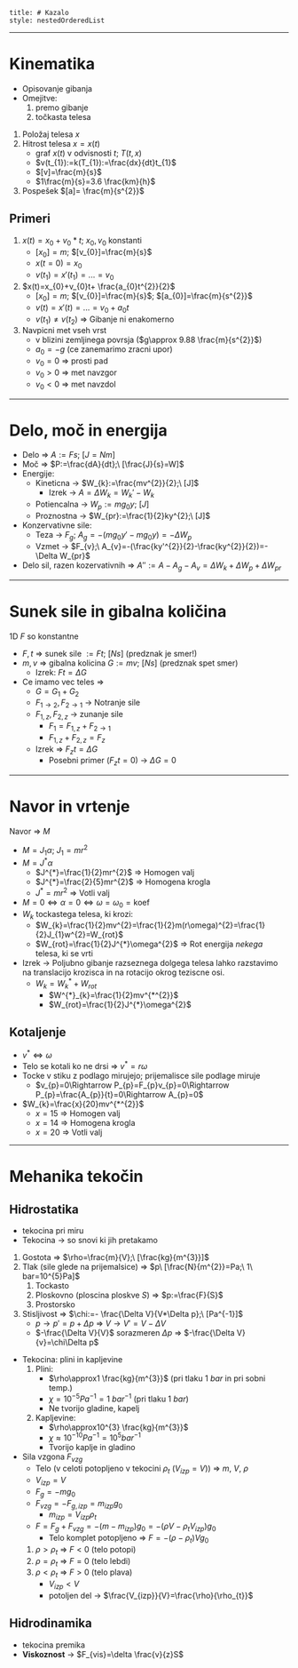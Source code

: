 ```table-of-contents
title: # Kazalo
style: nestedOrderedList
```
---
# Kinematika
- Opisovanje gibanja
- Omejitve:
	1. premo gibanje
	2. točkasta telesa
1. Položaj telesa $x$
2. Hitrost telesa $x=x(t)$ 
	- graf $x(t)$ v odvisnosti $t$; $T(t, x)$
	- $v(t_{1}):=k(T_{1}):=\frac{dx}{dt}t_{1}$
	- $[v]=\frac{m}{s}$
	- $1\frac{m}{s}=3.6 \frac{km}{h}$
3. Pospešek $[a]= \frac{m}{s^{2}}$ 
## Primeri
1. $x(t)=x_{0}+v_{0}*t$; $x_{0},v_{0}$ konstanti
	- $[x_{0}]=m$; $[v_{0}]=\frac{m}{s}$
	- $x(t=0)=x_{0}$
	- $v(t_{1})=x'(t_{1})=...=v_{0}$
2. $x(t)=x_{0}+v_{0}t+ \frac{a_{0}t^{2}}{2}$
	- $[x_{0}]=m$; $[v_{0}]=\frac{m}{s}$; $[a_{0}]=\frac{m}{s^{2}}$
	- $v(t)=x'(t)=...=v_{0}+a_{0}t$
	- $v(t_{1})\ne v(t_{2})$ => Gibanje ni enakomerno
3. Navpicni met vseh vrst
	- v blizini zemljinega povrsja ($g\approx 9.88 \frac{m}{s^{2}}$)
	- $a_{0}=-g$ (ce zanemarimo zracni upor)
	- $v_{0}=0$ => prosti pad
	- $v_{0}>0$ => met navzgor
	- $v_{0}<0$ => met navzdol

---
# Delo, moč in energija
- Delo => $A:=Fs;\ [J=Nm]$
- Moč => $P:=\frac{dA}{dt};\ [\frac{J}{s}=W]$
- Energije:
	- Kineticna -> $W_{k}:=\frac{mv^{2}}{2};\ [J]$
		- Izrek -> $A=\Delta W_{k}=W_{k}'-W_{k}$
	- Potiencalna -> $W_{p}:=mg_{0}y;\ [J]$
	- Proznostna -> $W_{pr}:=\frac{1}{2}ky^{2};\ [J]$
- Konzervativne sile:
	- Teza -> $F_{g};\ A_{g}=-(mg_{0}y'-mg_{0}y)= -\Delta W_{p}$
	- Vzmet -> $F_{v};\ A_{v}=-(\frac{ky'^{2}}{2}-\frac{ky^{2}}{2})=-\Delta W_{pr}$
- Delo sil, razen kozervativnih => $A'':=A-A_{g}-A_{v}=\Delta W_{k}+\Delta W_{p}+\Delta W_{pr}$

---
# Sunek sile in gibalna količina
1D
$F$ so konstantne
- $F, t$ => sunek sile $:=Ft;\ [Ns]$ (predznak je smer!)
- $m,v$ => gibalna kolicina $G:=mv;\ [Ns]$ (predznak spet smer)
	- Izrek: $Ft=\Delta G$
- Ce imamo vec teles =>
	- $G=G_{1}+G_{2}$
	- $F_{1\to2}, F_{2\to1}$ -> Notranje sile
	- $F_{1,z}, F_{2,z}$ -> zunanje sile
		- $F_{1}=F_{1,z}+F_{2\to1}$
		- $F_{1,z}+F_{2,z}=F_{z}$
	- Izrek => $F_{z}t=\Delta G$
		- Posebni primer ($F_{z}t=0$) -> $\Delta G=0$ 
---
# Navor in vrtenje
Navor => $M$
- $M=J_{1}\alpha;\ J_{1}=mr^{2}$
- $M=J^{*}\alpha$
	- $J^{*}=\frac{1}{2}mr^{2}$ => Homogen valj
	- $J^{*}=\frac{2}{5}mr^{2}$ => Homogena krogla
	- $J^{*}=mr^{2}$ => Votli valj
- $M=0\Leftrightarrow\alpha=0\Leftrightarrow\omega=\omega_{0}=\text{koef}$
- $W_{k}$ tockastega telesa, ki krozi:
	- $W_{k}=\frac{1}{2}mv^{2}=\frac{1}{2}m(r\omega)^{2}=\frac{1}{2}J_{1}w^{2}=W_{rot}$ 
	- $W_{rot}=\frac{1}{2}J^{*}\omega^{2}$ => Rot energija *nekega* telesa, ki se vrti
- Izrek -> Poljubno gibanje razseznega dolgega telesa lahko razstavimo na translacijo krozisca in na rotacijo okrog teziscne osi.
	- $W_{k}=W^{*}_{k}+W_{rot}$
		- $W^{*}_{k}=\frac{1}{2}mv^{*^{2}}$
		- $W_{rot}=\frac{1}{2}J^{*}\omega^{2}$
## Kotaljenje
- $v^{*}\Leftrightarrow\omega$
- Telo se kotali ko ne drsi  => $v^{*}=r\omega$
- Tocke v stiku z podlago mirujejo; prijemalisce sile podlage miruje
	- $v_{p}=0\Rightarrow P_{p}=F_{p}v_{p}=0\Rightarrow P_{p}=\frac{A_{p}}{t}=0\Rightarrow A_{p}=0$
- $W_{k}=\frac{x}{20}mv^{*^{2}}$ 
	- $x=15$ => Homogen valj
	- $x=14$ => Homogena krogla
	- $x=20$ => Votli valj
---
# Mehanika tekočin
## Hidrostatika
- tekocina pri miru
- Tekocina -> so snovi ki jih pretakamo
1. Gostota => $\rho=\frac{m}{V};\ [\frac{kg}{m^{3}}]$
2. Tlak (sile glede na prijemalsice) => $p\ [\frac{N}{m^{2}}=Pa;\ 1\ bar=10^{5}Pa]$
	1. Tockasto
	2. Ploskovno (ploscina ploskve $S$) => $p:=\frac{F}{S}$ 
	3. Prostorsko
3. Stisljivost => $\chi:=- \frac{\Delta V}{V*\Delta p};\ [Pa^{-1}]$
	- $p\rightarrow p'=p+\Delta p$ => $V\rightarrow V'=V-\Delta V$
	- $-\frac{\Delta V}{V}$ sorazmeren $\Delta p$ => $-\frac{\Delta V}{v}=\chi\Delta p$
- Tekocina: plini in kapljevine
	1. Plini: 
		- $\rho\approx1 \frac{kg}{m^{3}}$ (pri tlaku $1\ bar$ in pri sobni temp.)
		- $\chi=10^{-5}Pa^{-1}=1\ bar^{-1}$ (pri tlaku $1\ bar$)
		- Ne tvorijo gladine, kapelj
	2. Kapljevine:
		- $\rho\approx10^{3} \frac{kg}{m^{3}}$
		- $\chi\approx10^{-10}Pa^{-1}=10^{5}bar^{-1}$
		- Tvorijo kaplje in gladino
- Sila vzgona $F_{vzg}$
	- Telo (v celoti potopljeno v tekocini $\rho_{t}$ ($V_{izp}=V$)) => $m$, $V$, $\rho$
	- $V_{izp}=V$
	- $F_{g}=-mg_{0}$
	- $F_{vzg}=-F_{g,izp}=m_{izp}g_{0}$
		- $m_{izp}=V_{izp}\rho_{t}$
	- $F=F_{g}+F_{vzg}=-(m-m_{izp})g_{0}=-(\rho V-\rho_{t}V_{izp})g_{0}$
		- Telo komplet potopljeno => $F=-(\rho-\rho_{t})Vg_{0}$
	1. $\rho>\rho_{t}$ => $F<0$ (telo potopi)
	2. $\rho=\rho_{t}$ => $F=0$ (telo lebdi)
	3. $\rho<\rho_{t}$ => $F>0$ (telo plava)
		- $V_{izp}<V$
		- potoljen del -> $\frac{V_{izp}}{V}=\frac{\rho}{\rho_{t}}$
## Hidrodinamika
- tekocina premika
- **Viskoznost** -> $F_{vis}=\delta \frac{v}{z}S$